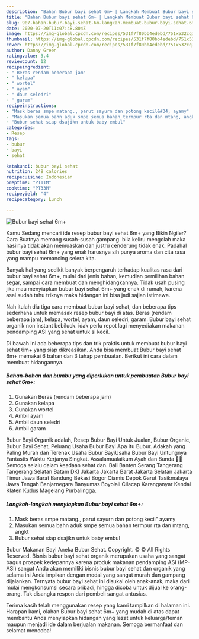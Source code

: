 ```yaml
---
description: "Bahan Bubur bayi sehat 6m+ | Langkah Membuat Bubur bayi sehat 6m+ Yang Bikin Ngiler"
title: "Bahan Bubur bayi sehat 6m+ | Langkah Membuat Bubur bayi sehat 6m+ Yang Bikin Ngiler"
slug: 907-bahan-bubur-bayi-sehat-6m-langkah-membuat-bubur-bayi-sehat-6m-yang-bikin-ngiler
date: 2020-07-20T11:07:48.804Z
image: https://img-global.cpcdn.com/recipes/531f7f80bb4edebd/751x532cq70/bubur-bayi-sehat-6m-foto-resep-utama.jpg
thumbnail: https://img-global.cpcdn.com/recipes/531f7f80bb4edebd/751x532cq70/bubur-bayi-sehat-6m-foto-resep-utama.jpg
cover: https://img-global.cpcdn.com/recipes/531f7f80bb4edebd/751x532cq70/bubur-bayi-sehat-6m-foto-resep-utama.jpg
author: Danny Green
ratingvalue: 3.4
reviewcount: 12
recipeingredient:
- " Beras rendam beberapa jam"
- " kelapa"
- " wortel"
- " ayam"
- " daun seledri"
- " garam"
recipeinstructions:
- "Mask beras smpe matang., parut sayurn dan potong kecil&#34; ayamy"
- "Masukan semua bahn aduk smpe semua bahan termpur rta dan mtang, angkt"
- "Bubur sehat siap dsajikn untuk baby embul"
categories:
- Resep
tags:
- bubur
- bayi
- sehat

katakunci: bubur bayi sehat 
nutrition: 248 calories
recipecuisine: Indonesian
preptime: "PT11M"
cooktime: "PT33M"
recipeyield: "4"
recipecategory: Lunch

---
```



![Bubur bayi sehat 6m+](https://img-global.cpcdn.com/recipes/531f7f80bb4edebd/751x532cq70/bubur-bayi-sehat-6m-foto-resep-utama.jpg)

Kamu Sedang mencari ide resep bubur bayi sehat 6m+ yang Bikin Ngiler? Cara Buatnya memang susah-susah gampang. bila keliru mengolah maka hasilnya tidak akan memuaskan dan justru cenderung tidak enak. Padahal bubur bayi sehat 6m+ yang enak harusnya sih punya aroma dan cita rasa yang mampu memancing selera kita.

Banyak hal yang sedikit banyak berpengaruh terhadap kualitas rasa dari bubur bayi sehat 6m+, mulai dari jenis bahan, kemudian pemilihan bahan segar, sampai cara membuat dan menghidangkannya. Tidak usah pusing jika mau menyiapkan bubur bayi sehat 6m+ yang enak di rumah, karena asal sudah tahu triknya maka hidangan ini bisa jadi sajian istimewa.

Nah itulah dia tiga cara membuat bubur bayi sehat, dan beberapa tips sederhana untuk memasak resep bubur bayi di atas. Beras (rendam beberapa jam), kelapa, wortel, ayam, daun seledri, garam. Bubur bayi sehat organik non instant bebiluck. idak perlu repot lagi menyediakan makanan pendamping ASI yang sehat untuk si kecil.


Di bawah ini ada beberapa tips dan trik praktis untuk membuat bubur bayi sehat 6m+ yang siap dikreasikan. Anda bisa membuat Bubur bayi sehat 6m+ memakai 6 bahan dan 3 tahap pembuatan. Berikut ini cara dalam membuat hidangannya.

<!--inarticleads1-->

##### Bahan-bahan dan bumbu yang diperlukan untuk pembuatan Bubur bayi sehat 6m+:

1. Gunakan  Beras (rendam beberapa jam)
1. Gunakan  kelapa
1. Gunakan  wortel
1. Ambil  ayam
1. Ambil  daun seledri
1. Ambil  garam


Bubur Bayi Organik adalah, Resep Bubur Bayi Untuk Jualan, Bubur Organic, Bubur Bayi Sehat, Peluang Usaha Bubur Bayi Apa Itu Bubur. Adakah yang Paling Murah dan Terenak Usaha Bubur BayiUsaha Bubur Bayi Untungnya Fantastis Waktu Kerjanya Singkat. Assalamualaikum Ayah dan Bunda 🙏😍Semoga selalu dalam keadaan sehat dan. Bali Banten Serang Tangerang Tangerang Selatan Batam DKI Jakarta Jakarta Barat Jakarta Selatan Jakarta Timur Jawa Barat Bandung Bekasi Bogor Ciamis Depok Garut Tasikmalaya Jawa Tengah Banjarnegara Banyumas Boyolali Cilacap Karanganyar Kendal Klaten Kudus Magelang Purbalingga. 

<!--inarticleads2-->

##### Langkah-langkah menyiapkan Bubur bayi sehat 6m+:

1. Mask beras smpe matang., parut sayurn dan potong kecil&#34; ayamy
1. Masukan semua bahn aduk smpe semua bahan termpur rta dan mtang, angkt
1. Bubur sehat siap dsajikn untuk baby embul


Bubur Makanan Bayi Aneka Bubur Sehat. Copyright. © © All Rights Reserved. Bisnis bubur bayi sehat organik merupakan usaha yang sangat bagus prospek kedepannya karena produk makanan pendamping ASI (MP-ASI) sangat Anda akan memiliki bisnis bubur bayi sehat dan organik yang selama ini Anda impikan dengan modal yang sangat murah dan gampang dijalankan. Ternyata bubur bayi sehat ini disukai oleh anak-anak, maka dari mulai mengkonsumsi secara pribadi, hingga dicoba untuk dijual ke orang-orang. Tak disangka respon dari pembeli sangat antusias. 

Terima kasih telah menggunakan resep yang kami tampilkan di halaman ini. Harapan kami, olahan Bubur bayi sehat 6m+ yang mudah di atas dapat membantu Anda menyiapkan hidangan yang lezat untuk keluarga/teman maupun menjadi ide dalam berjualan makanan. Semoga bermanfaat dan selamat mencoba!
